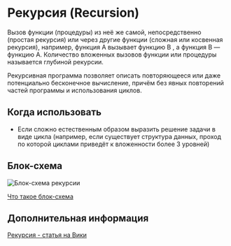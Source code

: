 # Рекурсия (Recursion)

Вызов функции (процедуры) из неё же самой, непосредственно (простая рекурсия) или через другие функции (сложная или косвенная рекурсия), например, функция A вызывает функцию B , а функция B — функцию A. Количество вложенных вызовов функции или процедуры называется глубиной рекурсии.

Рекурсивная программа позволяет описать повторяющееся или даже потенциально бесконечное вычисление, причём без явных повторений частей программы и использования циклов.

## Когда использовать

- Если сложно естественным образом выразить решение задачи в виде цикла (например, если существует структура данных, проход по которой циклами приведёт к
  вложенности более 3 уровней)

## Блок-схема

![Блок-схема рекурсии]()

[Что такое блок-схема](https://github.com/evgenylyozin/patterns/blob/48f6815cb43aa7cf366156fe23d47cdbaccbe3eb/docs/flowchart.md)

## Дополнительная информация

[Рекурсия - статья на Вики](https://ru.wikipedia.org/wiki/%D0%A0%D0%B5%D0%BA%D1%83%D1%80%D1%81%D0%B8%D1%8F)
